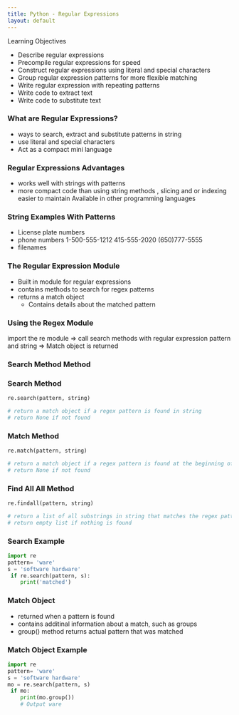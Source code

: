 ```yaml
---
title: Python - Regular Expressions
layout: default
---
```


Learning Objectives
* Describe regular expressions
* Precompile regular expressions for speed
* Construct regular expressions using literal and special characters
* Group regular expression patterns for more flexible matching
* Write regular expression with repeating patterns
* Write code to extract text
* Write code to substitute text

### What are Regular Expressions?

* ways to search, extract and substitute patterns in string
* use literal and special characters
* Act as a compact mini language

### Regular Expressions Advantages

* works well with strings with patterns
* more compact code than using string methods , slicing and or indexing
easier to maintain
Available in other programming languages

### String Examples With Patterns

* License plate numbers
* phone numbers
    1-500-555-1212
    415-555-2020
    (650)777-5555
* filenames

### The Regular Expression Module

* Built in module for regular expressions
* contains methods to search for regex patterns
* returns a match object
  * Contains details about the matched pattern 

### Using the Regex Module

import the re module => call search methods with regular expression pattern and string => Match object is returned 

### Search Method Method

### Search Method

```python
re.search(pattern, string)

# return a match object if a regex pattern is found in string 
# return None if not found
```

### Match Method

```python
re.match(pattern, string)

# return a match object if a regex pattern is found at the beginning of string 
# return None if not found
```

### Find All All Method

```python
re.findall(pattern, string)

# return a list of all substrings in string that matches the regex pattern 
# return empty list if nothing is found
```

### Search Example

```python
import re
pattern= 'ware'
s = 'software hardware'
 if re.search(pattern, s):
    print('matched')
```

### Match Object

* returned when a pattern is found
* contains additinal information about a match, such as groups
*  group() method returns actual pattern that was matched

### Match Object Example

```python
import re
pattern= 'ware'
s = 'software hardware'
mo = re.search(pattern, s)
 if mo:
    print(mo.group())
    # Output ware
```
